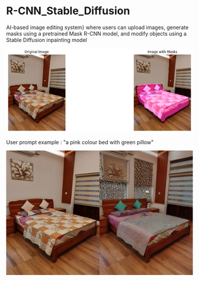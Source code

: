 # R-CNN_Stable_Diffusion
AI-based image editing system} where users can upload images, generate masks using a pretrained Mask R-CNN model, and modify objects using a Stable Diffusion inpainting model

![](image_with_mask.png)

User prompt example : "a pink colour bed with green pillow"

![](demo_result_rcnn_stable.png)
